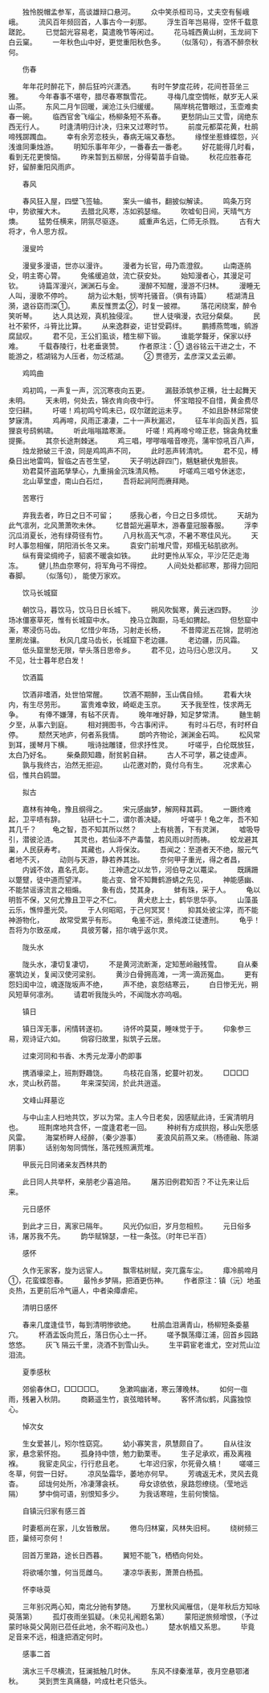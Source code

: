 <!-- { "loadSidebar": true } -->
　　独怜脱帽孟参军，高谈雄辩口悬河。
　　众中笑杀桓司马，丈夫空有髻峨峨。
　　流风百年频回首，人事古今一刹那。
　　浮生百年岂易得，空怀千载意蹉跎。
　　已觉韶光容易老，莫遣晚节等闲过。
　　花马城西黄山树，玉龙祠下白云窠。
　　一年秋色山中好，更觉重阳秋色多。
　　（似落句），有酒不醉奈秋何。

　　伤春

　　年年花时醉花下，醉后狂吟兴潇洒。
　　有时午梦度花砖，花间苍苔坐三雅。
　　今年春事不堪夸，腊尽春寒飘雪花。
　　寻梅几度空惆帐，献岁无人采山茶。
　　东风二月乍回暖，澜沧江头归缓缓。
　　隔岸桃花瞥眼过，玉壶难卖春一碗。
　　临西官舍飞缁尘，杨柳条短不系春。
　　更愁阴山三丈雪，阔绝东西无行人。
　　时逢清明归计决，归来又过寒时节。
　　前度元都菜花黄，杜鹃啼残踯躅血。
　　幸有余芳恋枝头，春病无端又春愁。
　　缘悭坐惹蜂蝶怨，兴浅谁同秉烛游。
　　明知乐事年年少，一番春去一番老。
　　好花能得几时看，看到无花更懊恼。
　　昨来暂到五柳居，分得菊苗手自锄。
　　秋花应胜春花好，留醉重阳风雨庐。

　　春风

　　春风狂入屋，四壁飞签轴。
　　案头一编书，翻披似解读。
　　鸣条万窍中，势欲摧大木。
　　去腊北风寒，冻如鸦瑟缩。
　　吹嘘旬日间，天晴气方燠。
　　猛势任横来，阴氛尽驱逐。
　　威重声名远，仁师无杀戮。
　　古有大将才，令人思方叔。

　　漫叟吟

　　漫叟多漫语，世亦以漫许。
　　漫者为长官，毋乃乖澄叙。
　　山南逐鸼殳，明主寄心膂。
　　免徭缓追敛，流亡获安处。
　　始知漫者心，其漫足可钦。
　　诗篇浑漫兴，渊渊石与金。
　　漫醉不知醒，漫游不归林。
　　漫睡无人叫，漫歌不停吟。
　　胡为讼木魁，悯岑托骚音。（俱有诗篇）
　　桮湖清且漪，退谷窈而深①。
　　素反惟贾孟②，时复一披襟。
　　落花闲绕案，醉令笑听琴。
　　达人具达观，真机独侵淫。
　　世人徒嗔漫，衣冠分粲粲。
　　民社不萦怀，斗筲比比算。
　　从来逸群姿，讵甘受羁绊。
　　鹏搏燕莺嗤，鹓游腐鼠叹。
　　君不见，王公扪虱谈，稽生柳下锻。
　　谁能学聱牙，保家以纾难。
　　千载舂陵行，杜老垂褒赞。
　　作者原注：① 退谷铭云干进之士，不能游之，桮湖铭为人压者，勿泛桮湖。
　　② 贾德芳，孟彦深又孟云卿。

　　鸡鸣曲

　　鸡初鸣，一声复一声，沉沉寒夜向五更。
　　漏鼓添筑参正横，壮士起舞天未明。
　　天未明，何处去，锦衣肯向夜中行。
　　怀宝暗投不自惜，黄金费尽空归耕。
　　吁嗟！鸡初鸣兮鸣未已，叹尔蹉跎运未亨。
　　不如且卧林邱常使梦寐清。
　　鸡再啼，风雨正凄凄，二十一声秋漏迟， 
　　征车半向函关西，狐狸哀号鸱鸺啸。
　　听此嗡嗡踏寒澌。
　　吁嗟！鸡再啼兮啼正悲，锦衾角枕重提撕。
　　其奈长途荆棘迷。
　　鸡三唱，嘐嘐喈喈音嘹亮，蒲牢惊吼百八声，
　　烛龙掀破三千浪，同是鸡鸣声不同，
　　此时恶声转清吭。
　　君不见，榑桑日出地雷鸣，智临之吉苍生望，
　　天子明达辟四门，魑魅褫伏鬼胆丧。
　　劝君莫怀盗跖孳孳心，九重捐金沉珠清风畅。
　　吁嗟鸡三唱兮休迷恋，
　　北山草堂虚，南山白石烂，
　　吾将起涧阿而赓拜飏。

　　苦寒行

　　弃我去者，昨日之日不可留；
　　感我心者，今日之日多烦忧。
　　天胡为此气凛冽，北风萧萧吹未休。
　　忆昔韶光遍草木，游春童冠服春服。
　　浮李沉瓜消夏长，池有绿荷径有竹。
　　八月秋高天气凉，不暑不寒佳风光。
　　天时人事忽相催，阴阳消长冬又来。
　　袁安门前堆尺雪，郑榻无毡肌欲冽。
　　纵有膏梁绸绔子，貂裘不暖衾如铁。
　　此时更怜从军众，平沙茫茫走海冻。
　　健儿热血奈寒何，将军角弓不得控。
　　人间处处都祁寒，那得力回阳春脚。
　　（似落句），    能使万家欢。

　　饮马长城窟

　　朝饮马，暮饮马，饮马日日长城下。
　　朔风吹鬓寒，黄云迷四野。
　　沙场冰僵塞草死，惟有长城窟中水。
　　挽马立踟蹰，马毛如猬起。
　　但愁窟中澌，寒浸伤马齿。
　　忆惜少年场，习射走长杨，
　　不昔障泥五花锦，昆明池里刷龙骧。
　　秋风几度马齿长，长城窟下老边疆。
　　老边疆，历风霜。
　　低头窟里愁无限，举头落日思帝乡。
　　君不见，边马归心思汉月。
　　又不见，壮士暮年悲白发！

　　饮酒篇

　　饮酒非嗜酒，处世怕常醒。
　　饮酒不期醉，玉山偶自倾。
　　君看大块内，有生尽劳形。
　　富贵难幸致，崎岖走玉京。
　　天予我至性，忮求两无争。
　　有俸不嫌薄，有毡不厌青。
　　晚年唯好静，知足梦常清。
　　麯生朝夕至，从事六到庭。
　　相对拥图书，今古事闲评。
　　有时斗石尽，有时杯自停。
　　颓然天地庐，何者系我情。
　　朗吟齐物论，渊渊金石鸣。
　　松风常到耳，援琴月下横。
　　哦诗拙雕镂，但求抒性灵。
　　吁嗟乎，白伦既放狂，太白乃好名。
　　柴桑颇知趣，耐贫躬自耕。
　　古人不可学，慕之徒虚声。
　　孰与我终古，泊然无拒迎。
　　山花邀对酌，竟付乌有生。
　　况求素心侣，惟共白鸥盟。

　　拟古

　　嘉林有神龟，豫且纲得之。
　　宋元感幽梦，解网释其羁。
　　一蹶终难起，卫平啧有辞。
　　钻研七十二，谓尔善决疑。
　　吁嗟乎！龟之年，吾不知其几千？
　　龟之智，吾不知其所以然？
　　上有桃蓍，下有灵渊，
　　嘘吸导引，潜彼沦涟。
　　其灵也，若仙泽不产毒螫，若风雨以时而祷。
　　蛟龙避其巢，人民获寿考。
　　其藏也，人将保汝。
　　吾闻之：至道者天不绝，服元气者地不灭，
　　动则与天游，静若养其拙。
　　奈何甲子重光，得之者昌，
　　内诚不敛，嘉名孔彰。
　　江神遗之以龙节，河伯导之以鼍梁。
　　既蹒跚以蹩躄，徒中道而望洋。
　　能占变、曾不知舞鹤游蜻之先见，
　　神能感幽、不能禁谣诼流言之相煽。
　　象有齿，焚其身，
　　蚌有珠，采于人。
　　龟以明哲不保，又何尤豫且卫平之不仁。
　　黄犬悲上士，鹤华思华亭。
　　山藻虽云乐，憔悴墨光荧。
　　于人何昭昭，于己何冥冥！
　　抑其处彼尘滓，而不能神游物化，
　　故常受累乎有形。
　　龟鉴不远，景纯渡江徒遭刑。
　　龟乎！吾将为尔致巫咸，
　　具彼芳馨，招尔魂乎返尔灵。

　　陇头水

　　陇头水，凄切复凄切，
　　不是黄河流断澌，定知葱岭融残雪。
　　自从秦塞筑边关，复闻汉使河梁别。
　　黄沙白骨拥高滩，一湾一滴沥冤血。
　　更有怨妇闺中泣，魂逐陇坂声不绝，
　　声不绝，哀怨结寒云，
　　白日惨无光，朔风短草何凛冽。
　　请君听我陇头吟，不闻陇水亦呜咽。

　　镇日

　　镇日浑无事，闲情转遂初。
　　诗怀吟莫莫，睡味觉于于。
　　仰象参三易，观诗证六如。
　　倘容归故里，拟筑子云居。

　　过束河同和书香、木秀元龙潭小酌即事

　　携酒壕梁上，班荆野趣饶。
　　鸟枝花自落，蛇蔓叶初发。
　　□□□□水，灵山秋药苗。
　　年来深契阔，於此共逍遥。

　　文峰山拜墓讫

　　与中山主人扫地共饮，岁以为常。主人今日老矣，因感赋此诗，壬寅清明月也。
　　班荆席地共含怀，一度逢君老一回。
　　种树有方成拱抱，移山矢愿感风雷。
　　海棠桥畔人经醉，（秦少游事）
　　麦浪风前燕又来。（杨德融、陈湖阴事）
　　话别匆匆同惆怅，落花残照满荒堆。

　　甲辰元日同诸亲友西林共酌

　　此日同人共举杯，亲朋老少喜追陪。
　　屠苏旧例君知否？不让先来让后来。

　　元日感怀

　　到此才三日，离家已隔年。
　　风光仍似旧，岁月忽相煎。
　　元日俗多讳，屠苏我不先。
　　韵华赋锦瑟，一柱一条弦。（时年已半百）

　　感怀

　　久作无家客，旋为远宦人。
　　飘零枯树赋，突兀露车尘。
　　瘴冷鹃啼月①，花蛮蝶怨春。
　　最怜乡梦隔，把酒更伤神。
　　作者原注：镇（沅）地虽炎热，五更前后冷气逼人，中者染瘴虐疟。

　　清明日感怀

　　春来几度逢佳节，每到清明惨欲绝。
　　杜鹃血泪满青山，杨柳短条委墓穴。
　　杯酒盂饭向荒丘，落日伤心土一抔。
　　嗟予飘荡瘴江浦，回首乡园路悠悠。
　　灰飞  隔云千里，浇酒不到雪山头。
　　生平羁宦老谁尤，空对荒山泣泪流。

　　夏季感秋

　　郊偷春休□，□□□□□。
　　急漱鸣幽渚，寒云薄晚林。
　　如何一亱雨，残暑入秋阴。
　　商籁遥生竹，哀弦暗转琴。
　　客怀清似鹤，风露独惊心。

　　悼次女

　　生女爱甚儿，矧尔性窈窕。
　　幼小寡笑言，夙慧颇自了。
　　自从往汝家，悬念萦怀抱。
　　孤身持中馈，勉力勤栗枣。
　　生子足承欢，甫及离襁褓。
　　我宦走风尘，行行悲且老。
　　七年迟归家，尔死骨久槁！
　　嗟嗟三冬草，何尝一日好。
　　凉风坠霜华，萎地亦何早。
　　芳魂返无术，灵风去竟杳。
　　邱垅何处所，冷凄薄衾袄。
　　母女谅依依，泉路怨缭绕。（莹地远隔）
　　梦中倘可语，别恨知多少。
　　为我话寒暄，生前何懊恼。

　　自镇沅归家有感三首

　　时妻柩尚在家，儿女皆散居。
　　倦鸟归林窠，风林失旧柯。
　　绕树频三匝，巢倾可奈何！

　　回首万里路，途长日西暮。
　　翼短不能飞，栖栖向何处。

　　将欲哺尔雏，何当觅雌乌。
　　凄凉华表影，萧萧白杨孤。

　　怀李咏萸

　　三年别况两心知，南北分驰有梦随。
　　万里秋风闻雁信，（是年秋后方知咏萸落第）
　　孤灯夜雨坐狐疑。（未见礼闱题名第）
　　蒙阳逆旅频增恨，（予过蒙时咏萸父昺刚已莅任此地，余不暇问及也。）
　　楚水帆樯又系思。
　　毕竟足音来不远，相逢把酒定何时。

　　感事二首

　　漓水三千尽横流，狂澜抵触几时休。
　　东风不绿秦淮草，夜月空悬鄂渚秋。
　　哭到贾生真痛髓，吟成杜老只低头。
